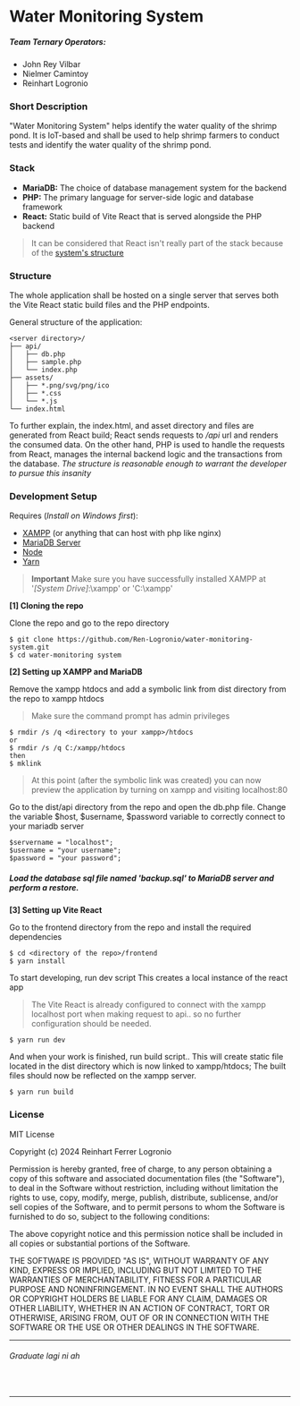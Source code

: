 # Water Monitoring System
##### Team Ternary Operators: 
- John Rey Vilbar
- Nielmer Camintoy
- Reinhart Logronio
### Short Description
"Water Monitoring System" helps identify the water quality of the shrimp pond. It is IoT-based and shall be used to help shrimp farmers to conduct tests and identify the water quality of the shrimp pond.

### Stack
- **MariaDB:** The choice of database management system for the backend
- **PHP:** The primary language for server-side logic and database framework
- **React:** Static build of Vite React that is served alongside the PHP backend

> It can be considered that React isn't really part of the stack because of the [system's structure](#Structure)

### Structure
The whole application shall be hosted on a single server that serves both the Vite React static build files and the PHP endpoints. 

General structure of the application:

```
<server directory>/
├── api/
│   ├── db.php
│   ├── sample.php
│   └── index.php
├── assets/  
│   ├── *.png/svg/png/ico
│   ├── *.css
│   └── *.js
└── index.html
```
To further explain, the index.html, and asset directory and files are generated from React build; React sends requests to */api* url and renders the consumed data. On the other hand, PHP is used to handle the requests from React, manages the internal backend logic and the transactions from the database. *The structure is reasonable enough to warrant the developer to pursue this insanity*

### Development Setup

Requires (*Install on Windows first*):
- [XAMPP] (or anything that can host with php like nginx)
- [MariaDB Server]
- [Node]
- [Yarn]

> **Important**
> Make sure you have successfully installed XAMPP at '*[System Drive]*:\xampp' or 'C:\xampp'

**[1] Cloning the repo**  

Clone the repo and go to the repo directory
```
$ git clone https://github.com/Ren-Logronio/water-monitoring-system.git
$ cd water-monitoring system
```

**[2] Setting up XAMPP and MariaDB**

Remove the xampp htdocs and add a symbolic link from dist directory from the repo to xampp htdocs
> Make sure the command prompt has admin privileges
```
$ rmdir /s /q <directory to your xampp>/htdocs
or
$ rmdir /s /q C:/xampp/htdocs
then
$ mklink
```

> At this point (after the symbolic link was created) you can now preview the application by turning on xampp and visiting localhost:80

Go to the dist/api directory from the repo and open the db.php file.
Change the variable $host, $username, $password variable to correctly connect to your mariadb server
```
$servername = "localhost";
$username = "your username";
$password = "your password";
```

##### Load the database sql file named 'backup.sql' to MariaDB server and perform a restore.

**[3] Setting up Vite React**

Go to the frontend directory from the repo and install the required dependencies 
```
$ cd <directory of the repo>/frontend
$ yarn install
```
To start developing, run dev script
This creates a local instance of the react app
> The Vite React is already configured to connect with the xampp localhost port when making request to api.. so no further configuration should be needed.
```
$ yarn run dev
```
And when your work is finished, run build script..
This will create static file located in the dist directory which is now linked to xampp/htdocs; The built files should now be reflected on the xampp server.
```
$ yarn run build
```

### License
MIT License

Copyright (c) 2024 Reinhart Ferrer Logronio

Permission is hereby granted, free of charge, to any person obtaining a copy 
of this software and associated documentation files (the "Software"), to deal
in the Software without restriction, including without limitation the rights
to use, copy, modify, merge, publish, distribute, sublicense, and/or sell
copies of the Software, and to permit persons to whom the Software is
furnished to do so, subject to the following conditions:

The above copyright notice and this permission notice shall be included in all
copies or substantial portions of the Software.

THE SOFTWARE IS PROVIDED "AS IS", WITHOUT WARRANTY OF ANY KIND, EXPRESS OR
IMPLIED, INCLUDING BUT NOT LIMITED TO THE WARRANTIES OF MERCHANTABILITY,
FITNESS FOR A PARTICULAR PURPOSE AND NONINFRINGEMENT. IN NO EVENT SHALL THE
AUTHORS OR COPYRIGHT HOLDERS BE LIABLE FOR ANY CLAIM, DAMAGES OR OTHER
LIABILITY, WHETHER IN AN ACTION OF CONTRACT, TORT OR OTHERWISE, ARISING FROM,
OUT OF OR IN CONNECTION WITH THE SOFTWARE OR THE USE OR OTHER DEALINGS IN THE
SOFTWARE.
&nbsp;
&nbsp;
****
###### Graduate lagi ni ah
&nbsp;
****
&nbsp;
&nbsp;

[XAMPP]: <https://www.apachefriends.org/download.html>
[MariaDB Server]: <https://mariadb.org/download/?t=mariadb&p=mariadb&r=11.4.0>
[Node]: <https://nodejs.org/en/download>
[Yarn]: <https://classic.yarnpkg.com/lang/en/docs/install/#windows-stable>
